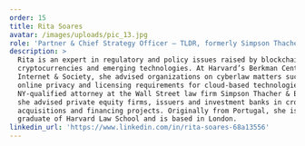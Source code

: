 ```yaml
---
order: 15
title: Rita Soares
avatar: /images/uploads/pic_13.jpg
role: 'Partner & Chief Strategy Officer – TLDR, formerly Simpson Thacher & Bartlett'
description: >
  Rita is an expert in regulatory and policy issues raised by blockchain,
  cryptocurrencies and emerging technologies. At Harvard’s Berkman Center for
  Internet & Society, she advised organizations on cyberlaw matters such as
  online privacy and licensing requirements for cloud-based technologies. As a
  NY-qualified attorney at the Wall Street law firm Simpson Thacher & Bartlett,
  she advised private equity firms, issuers and investment banks in cross-border
  acquisitions and financing projects. Originally from Portugal, she is a
  graduate of Harvard Law School and is based in London.
linkedin_url: 'https://www.linkedin.com/in/rita-soares-68a13556'
---
```


